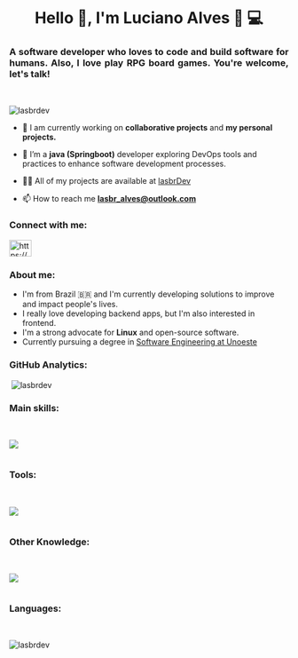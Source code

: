 <h1 align="center">Hello 👋, I'm Luciano Alves 🤙 💻</h1>


<h3 align="justify">A software developer who loves to code and build software for humans. Also, I love play RPG board games. You're welcome, let's talk! </h3><br>

<p align="left"> <img src="https://komarev.com/ghpvc/?username=lasbrdev&label=Profile%20views&color=0e75b6&style=flat" alt="lasbrdev" /> </p>

- 🔭 I am currently working on **collaborative projects** and **my personal projects.**

- 🌱 I’m a **java (Springboot)** developer exploring DevOps tools and practices to enhance software development processes.

- 👨‍💻 All of my projects are available at [lasbrDev](www.github.com/lasbrDev?tab=repositories)

- 📫 How to reach me **lasbr_alves@outlook.com**

<h3 align="left">Connect with me:</h3>
<p align="left">
<a href="https://linkedin.com/in/https://www.linkedin.com/in/lasbrdev/" target="blank"><img align="center" src="https://raw.githubusercontent.com/rahuldkjain/github-profile-readme-generator/master/src/images/icons/Social/linked-in-alt.svg" alt="https://www.linkedin.com/in/lasbrdev/" height="30" width="40" /></a>
</p>

### About me:

- I'm from Brazil 🇧🇷 and I'm currently developing solutions to improve and impact people's lives.
- I really love developing backend apps, but I'm also interested in frontend.
- I'm a strong advocate for **Linux** and open-source software.
- Currently pursuing a degree in <a href="https://www.unoeste.br/graduacao/faculdade-de-engenharia-software-ead">Software Engineering at Unoeste</a>

 ### GitHub Analytics:


<p>
  &nbsp;<img align="center" src="https://github-readme-stats.vercel.app/api?username=lasbrdev&show_icons=true&theme=dracula&include_all_commits=true&rank_icon=github" alt="lasbrdev" />
</p>

### Main skills:
<br>
<div aling="center" style="display:inline-block">

 <p>
    <a href="https://skillicons.dev">
      <img src="https://skillicons.dev/icons?i=java,spring,html,css,nodejs,angular" />
    </a>
  </p>

</div>

### Tools:
<br>
<div style="display:inline-block">
  <p>
    <a href="https://skillicons.dev">
      <img src="https://skillicons.dev/icons?i=linux,arch,bash,vscode,idea,eclipse,git,github,gitlab,postman,vim,neovim&perline=6" />
    </a>
  </p>
</div>

### Other Knowledge:
<br>
<div style="display: inline-block">
  
  <p>
    <a href="https://skillicons.dev">
      <img src="https://skillicons.dev/icons?i=mysql,postgresql,mongodb,docker,kubernetes,aws" />
    </a>
  </p>  

</div>

### Languages:
<br>
<p>
  <img align="left" src="https://github-readme-stats.vercel.app/api/top-langs/?username=lasbrDev&layout=compact&hide_border=true&title_color=00bfbf&text_color=00bfbf&theme=dracula" alt="lasbrdev" />
</p>

